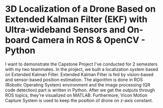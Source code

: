 # 3D Localization of a Drone Based on Extended Kalman Filter (EKF) with Ultra-wideband Sensors and On-board Camera in ROS & OpenCV - Python

I want to demonstrate the Capstone Project I've conducted for 2 semesters with my two teammates. In the project, we built a localization system based on Extended Kalman Filter. Extended Kalman Filter is fed by vision-based and sensor-based position estimation. The algorithm is done in ROS (Robotic Operating System) environment and the image processing (QR code detection) part is written in Python. After we get the outputs through ROS topics, they're visualized on MATLAB. Furthermore, Vicon Motion Capture System is used to keep the position of drone on z-axis constant. 
